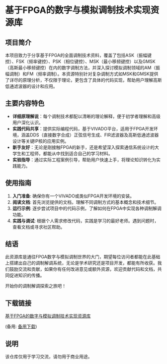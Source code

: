 # 基于FPGA的数字与模拟调制技术实现资源库

## 项目简介

本项目致力于分享基于FPGA的全面调制技术资料，覆盖了包括ASK（振幅键控）、FSK（频率键控）、PSK（相位键控）、MSK（最小移频键控）以及GMSK（高斯最小移频键控）在内的数字调制方法，并深入探讨模拟调制领域的AM（振幅调制）和FM（频率调制）。本资源特别针对复杂调制方式如MSK和GMSK提供了详尽的原理分析，不仅限于理论，更包含了具体的代码实现，帮助用户理解高斯低通滤波器的设计和应用。

## 主要内容特色

- **详细原理解说**：每个调制技术都配以清晰的理论解释，便于初学者理解和高级用户深化认识。
- **实践代码共享**：提供实际编程代码，基于VIVADO平台，适用于FPGA开发环境，涵盖DDS（直接数字合成）正弦信号生成、FIR滤波器及高斯低通滤波器设计等关键IP核的应用实例。
- **新手友好**：无论是刚接触FPGA的新手，还是希望深入探索通信系统设计的大学生和工程师，都能从中找到适合自己的学习材料。
- **实验指导**：通过实际工程案例引导，帮助用户快速上手，将理论知识转化为实践能力。

## 使用指南

1. **入门准备**: 确保你有一个VIVADO或类似FPGA开发环境的安装。
2. **阅读文档**: 首先浏览提供的文档，理解不同调制方式的基本概念和技术细节。
3. **运行示例**: 逐步尝试项目中的代码示例，了解如何在FPGA中实现各种调制解调功能。
4. **实践与调试**: 根据个人需求修改代码，实践是学习的最好老师。遇到问题时，查看文档或寻求社区帮助。

## 结语

此资源库是通往FPGA数字与模拟调制世界的大门，期望每位访问者都能在此基础上搭建出自己的调制解调系统，无论是学术研究还是项目开发，都能有所收获。我们鼓励交流和贡献，如果你有任何改进意见或额外资源，欢迎贡献代码和文档，共同促进知识的传播。

开始你的调制解调探索之旅吧！

## 下载链接
[基于FPGA的数字与模拟调制技术实现资源库](https://pan.quark.cn/s/b0458e56db0d) 

(备用: [备用下载](https://pan.baidu.com/s/1oSDq4QpHjj6OcSQxeMuh1A?pwd=1234))

## 说明

该仓库仅用于学习交流，请勿用于商业用途。
